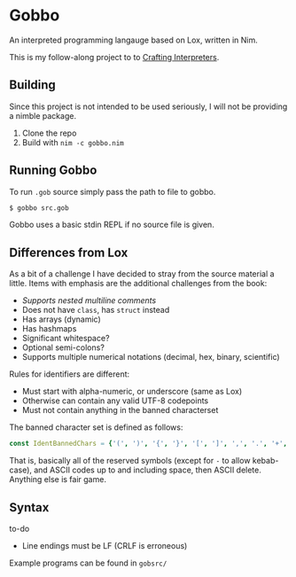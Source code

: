 # Gobbo
An interpreted programming langauge based on Lox, written in Nim.

This is my follow-along project to to [Crafting Interpreters](https://craftinginterpreters.com/).

## Building
Since this project is not intended to be used seriously, I will not be providing a nimble package.

1. Clone the repo
2. Build with `nim -c gobbo.nim`

## Running Gobbo
To run `.gob` source simply pass the path to file to gobbo.

```sh
$ gobbo src.gob
```

Gobbo uses a basic stdin REPL if no source file is given.

## Differences from Lox
As a bit of a challenge I have decided to stray from the source material a little. Items with emphasis are the additional challenges from the book:

* *Supports nested multiline comments*
* Does not have `class`, has `struct` instead
* Has arrays (dynamic)
* Has hashmaps
* Significant whitespace?
* Optional semi-colons?
* Supports multiple numerical notations (decimal, hex, binary, scientific)

Rules for identifiers are different:

* Must start with alpha-numeric, or underscore (same as Lox)
* Otherwise can contain any valid UTF-8 codepoints
* Must not contain anything in the banned characterset

The banned character set is defined as follows:

```nim
const IdentBannedChars = {'(', ')', '{', '}', '[', ']', ',', '.', '+', ';', '/', '*', '!', '=', '<', '>', '\x00' .. '\x20', '\xff'}
```
That is, basically all of the reserved symbols (except for `-` to allow kebab-case), and ASCII codes up to and including space, then ASCII delete. Anything else is fair game.

## Syntax
to-do

* Line endings must be LF (CRLF is erroneous)

Example programs can be found in `gobsrc/`